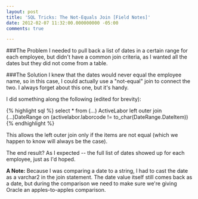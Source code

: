 ```yaml
---
layout: post
title: 'SQL Tricks: The Not-Equals Join [Field Notes]'
date: 2012-02-07 11:32:00.000000000 -05:00
comments: true

---
```

###The Problem
I needed to pull back a list of dates in a certain range for each employee, but didn't have a common join criteria, as I wanted all the dates but they did not come from a table.

###The Solution
I knew that the dates would never equal the employee name, so in this case, I could actually use a "not-equal" join to connect the two. I always forget about this one, but it's handy.

I did something along the following (edited for brevity):

{% highlight sql %}
select * from (...) ActiveLabor 
    left outer join (...)DateRange 
    on (activelabor.laborcode != to_char(DateRange.DateItem))
{% endhighlight %}

This allows the left outer join only if the items are not equal (which we happen to know will always be the case).

The end result? As I expected -- the full list of dates showed up for each employee, just as I'd hoped.

**A Note:** Because I was comparing a date to a string, I had to cast the date as a varchar2 in the join statement. The date value itself still comes back as a date, but during the comparison we need to make sure we're giving Oracle an apples-to-apples comparison.
